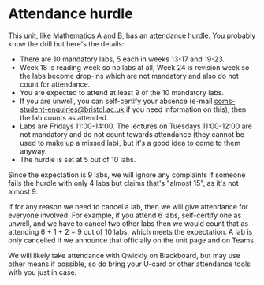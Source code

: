 # Attendance hurdle

This unit, like Mathematics A and B, has an attendance hurdle. You probably know the drill but here's the details:

  - There are 10 mandatory labs, 5 each in weeks 13-17 and 19-23.
  - Week 18 is reading week so no labs at all; Week 24 is revision week so the labs become drop-ins which are not mandatory and also do not count for attendance.
  - You are expected to attend at least 9 of the 10 mandatory labs.
  - If you are unwell, you can self-certify your absence (e-mail <coms-student-enquiries@bristol.ac.uk> if you need information on this), then the lab counts as attended.
  - Labs are Fridays 11:00-14:00. The lectures on Tuesdays 11:00-12:00 are not mandatory and do not count towards attendance (they cannot be used to make up a missed lab), but it's a good idea to come to them anyway.
  - The hurdle is set at 5 out of 10 labs. 
  
Since the expectation is 9 labs, we will ignore any complaints if someone fails the hurdle with only 4 labs but claims that's "almost 15", as it's not almost 9.

If for any reason we need to cancel a lab, then we will give attendance for everyone involved. For example, if you attend 6 labs, self-certify one as unwell, and we have to cancel two other labs then we would count that as attending 6 + 1 + 2 = 9 out of 10 labs, which meets the expectation. A lab is only cancelled if we announce that officially on the unit page and on Teams.

We will likely take attendance with Qwickly on Blackboard, but may use other means if possible, so do bring your U-card or other attendance tools with you just in case.
